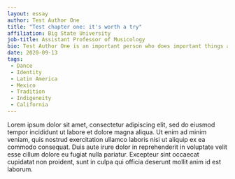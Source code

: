 ```yaml
---
layout: essay
author: Test Author One
title: "Test chapter one: it's worth a try"
affiliation: Big State University
job-title: Assistant Professor of Musicology
bio: Test Author One is an important person who does important things at Big State University. She likes stuff and to do things. Lorem ipsum dolor sit amet, consectetur adipiscing elit, sed do eiusmod tempor incididunt ut labore et dolore magna aliqua.
date: 2020-09-13
tags:
 - Dance
 - Identity
 - Latin America
 - Mexico
 - Tradition
 - Indigeneity
 - California
---
```

Lorem ipsum dolor sit amet, consectetur adipiscing elit, sed do eiusmod tempor incididunt ut labore et dolore magna aliqua. Ut enim ad minim veniam, quis nostrud exercitation ullamco laboris nisi ut aliquip ex ea commodo consequat. Duis aute irure dolor in reprehenderit in voluptate velit esse cillum dolore eu fugiat nulla pariatur. Excepteur sint occaecat cupidatat non proident, sunt in culpa qui officia deserunt mollit anim id est laborum.